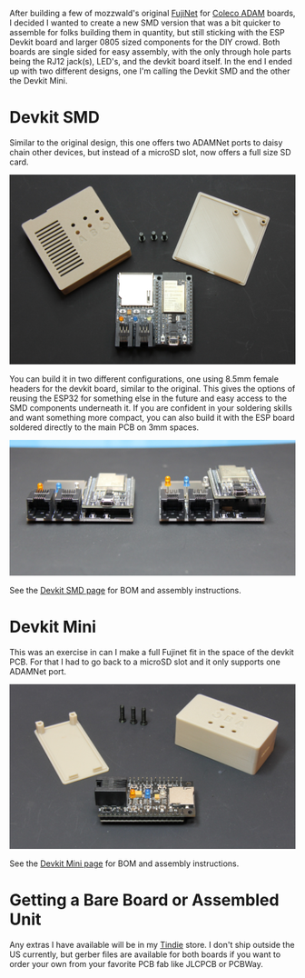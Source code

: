 After building a few of mozzwald's original [FujiNet](https://fujinet.online/fujinet/) for [Coleco ADAM](https://fujinet.online/fujinet/#ColecoADAM) boards, I decided I wanted to create a new SMD version that was a bit quicker to assemble for folks building them in quantity, but still sticking with the ESP Devkit board and larger 0805 sized components for the DIY crowd. Both boards are single sided for easy assembly, with the only through hole parts being the RJ12 jack(s), LED's, and the devkit board itself. In the end I ended up with two different designs, one I'm calling the Devkit SMD and the other the Devkit Mini.

# Devkit SMD

Similar to the original design, this one offers two ADAMNet ports to daisy chain other devices, but instead of a microSD slot, now offers a full size SD card.

![devkit-smd](docs/devkit-smd.jpg)

You can build it in two different configurations, one using 8.5mm female headers for the devkit board, similar to the original.  This gives the options of reusing the ESP32 for something else in the future and easy access to the SMD components underneath it.  If you are confident in your soldering skills and want something more compact, you can also build it with the ESP board soldered directly to the main PCB on 3mm spaces.

![devkit-smd-tall-vs-short](docs/devkit-smd-tall-vs-short.jpg)

See the [Devkit SMD page](fujinet-adam-devkit-smd/README.md) for BOM and assembly instructions.

# Devkit Mini

This was an exercise in can I make a full Fujinet fit in the space of the devkit PCB. For that I had to go back to a microSD slot and it only supports one ADAMNet port.

![devkit-mini](docs/devkit-mini.JPG)

See the [Devkit Mini page](fujinet-adam-devkit-mini/README.md) for BOM and assembly instructions.

# Getting a Bare Board or Assembled Unit

Any extras I have available will be in my [Tindie](https://www.tindie.com/stores/tersteeg/) store. I don't ship outside the US currently, but gerber files are available for both boards if you want to order your own from your favorite PCB fab like JLCPCB or PCBWay.

